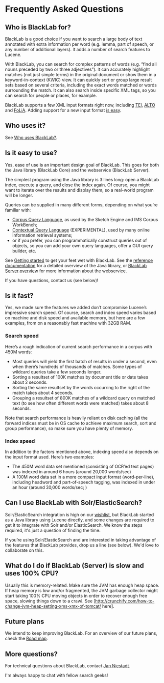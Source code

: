 # Frequently Asked Questions


Who is BlackLab for?
--------------------

BlackLab is a good choice if you want to search a large body of text annotated with extra information per word (e.g. lemma, part of speech, or any number of additional layers). It adds a number of search features to Lucene.

With BlackLab, you can search for complex patterns of words (e.g. “find all nouns preceded by two or three adjectives”). It can accurately highlight matches (not just simple terms) in the original document or show them in a keyword-in-context (KWIC) view. It can quickly sort or group large result sets based on several criteria, including the exact words matched or words surrounding the match. It can also search inside specific XML tags, so you can search for people or places, for example.

BlackLab supports a few XML input formats right now, including [TEI](http://www.tei-c.org/), [ALTO](http://www.loc.gov/standards/alto/) and [FoLiA](http://proycon.github.io/folia/). Adding support for a new input format [is easy](add-input-format.html).

Who uses it?
------------

See [Who uses BlackLab?](who-uses-blacklab.html).

Is it easy to use?
------------------

Yes, ease of use is an important design goal of BlackLab. This goes for both the Java library (BlackLab Core) and the webservice (BlackLab Server).

The simplest program using the Java library is 3 lines long: open a BlackLab index, execute a query, and close the index again. Of course, you might want to iterate over the results and display them, so a real-world program will be longer.

Queries can be supplied in many different forms, depending on what you’re familiar with:

-   [Corpus Query Language](corpus-query-language.html), as used by the Sketch Engine and IMS Corpus WorkBench;
-   [Contextual Query Language](http://www.loc.gov/standards/sru/specs/cql.html) (EXPERIMENTAL), used by many online information retrieval systems;
-   or if you prefer, you can programmatically construct queries out of objects, so you can add your own query languages, offer a GUI query builder, etc.

See [Getting started](getting-started.html) to get your feet wet with BlackLab. See the [reference documentation](apidocs/) for a detailed overview of the Java library, or [BlackLab Server overview](blacklab-server-overview.html) for more information about the webservice.

If you have questions, contact us (see below)!

Is it fast?
-----------

Yes, we made sure the features we added don’t compromise Lucene’s impressive search speed. Of course, search and index speed varies based on machine and disk speed and available memory, but here are a few examples, from on a reasonably fast machine with 32GB RAM.

### Search speed

Here’s a rough indication of current search performance in a corpus with 450M words:

-   Most queries will yield the first batch of results in under a second, even when there’s hundreds of thousands of matches. Some types of wildcard queries take a few seconds longer.
-   Sorting a resultset of 100K matches by document title or date takes about 2 seconds.
-   Sorting the same resultset by the words occurring to the right of the match takes about 4 seconds.
-   Grouping a resultset of 800K matches of a wildcard query on matched text (to see how often different words were matched) takes about 8 seconds.

Note that search performance is heavily reliant on disk caching (all the forward indices must be in OS cache to achieve maximum search, sort and group performance), so make sure you have plenty of memory.

### Index speed

In addition to the factors mentioned above, indexing speed also depends on the input format used. Here’s two examples:

-   The 450M word data set mentioned (consisting of OCR’ed text pages) was indexed in around 6 hours (around 20,000 words/sec)
-   A 100M word data set in a more compact input format (word-per-line), including headword and part-of-speech tagging, was indexed in under an hour (around 30,000 words/sec; )

Can I use BlackLab with Solr/ElasticSearch?
-------------------------------------------

Solr/ElasticSearch integration is high on our [wishlist](roadmap.html), but BlackLab started as a Java library using Lucene directly, and some changes are required to get it to integrate with Solr and/or ElasticSearch. We know the steps required, it's just a question of finding the time. 

If you’re using Solr/ElasticSearch and are interested in taking advantage of the features that BlackLab provides, drop us a line (see below). We'd love to collaborate on this.

What do I do if BlackLab (Server) is slow and uses 100% CPU?
------------------------------------------------------------
Usually this is memory-related. Make sure the JVM has enough heap space. If heap memory is low and/or fragmented, the JVM garbage collector might start taking 100% CPU moving objects in order to recover enough free space, slowing things down to a crawl. See [http://crunchify.com/how-to-change-jvm-heap-setting-xms-xmx-of-tomcat/ here].

Future plans
------------
We intend to keep improving BlackLab. For an overview of our future plans, check the [Road map](roadmap.html).

More questions?
---------------
For technical questions about BlackLab, contact [Jan Niestadt](mailto:jan.niestadt@ivdnt.org).

I'm always happy to chat with fellow search geeks!
